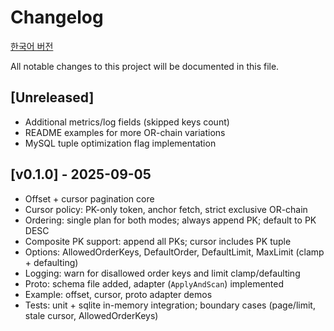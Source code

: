 # Changelog

[한국어 버전](CHANGELOG.ko.md)

All notable changes to this project will be documented in this file.

## [Unreleased]
- Additional metrics/log fields (skipped keys count)
- README examples for more OR-chain variations
- MySQL tuple optimization flag implementation

## [v0.1.0] - 2025-09-05
- Offset + cursor pagination core
- Cursor policy: PK-only token, anchor fetch, strict exclusive OR-chain
- Ordering: single plan for both modes; always append PK; default to PK DESC
- Composite PK support: append all PKs; cursor includes PK tuple
- Options: AllowedOrderKeys, DefaultOrder, DefaultLimit, MaxLimit (clamp + defaulting)
- Logging: warn for disallowed order keys and limit clamp/defaulting
- Proto: schema file added, adapter (`ApplyAndScan`) implemented
- Example: offset, cursor, proto adapter demos
- Tests: unit + sqlite in-memory integration; boundary cases (page/limit, stale cursor, AllowedOrderKeys)
